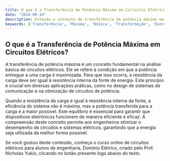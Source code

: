 ```yaml
---
title: O que é a Transferência de Potência Máxima em Circuitos Elétricos?
date: "2024-09-14"
description: Entenda o conceito de transferência de potência máxima em circuitos elétricos e sua importância na análise básica de circuitos.
keywords: ['Transferência', 'Máxima', 'Básica', 'Transformação', 'Exercício', 'Superposição', 'Linearidade']
---
```


## O que é a Transferência de Potência Máxima em Circuitos Elétricos?

A transferência de potência máxima é um conceito fundamental na análise básica de circuitos elétricos. Ele se refere à condição em que a potência entregue a uma carga é maximizada. Para que isso ocorra, a resistência da carga deve ser igual à resistência interna da fonte de energia. Este princípio é crucial em diversas aplicações práticas, como no design de sistemas de comunicação e na otimização de circuitos de potência.

Quando a resistência da carga é igual à resistência interna da fonte, a eficiência do sistema não é máxima, mas a potência transferida para a carga é a maior possível. Este equilíbrio é essencial para garantir que dispositivos eletrônicos funcionem de maneira eficiente e eficaz. A compreensão deste conceito permite aos engenheiros otimizar o desempenho de circuitos e sistemas elétricos, garantindo que a energia seja utilizada da melhor forma possível.

Se você gostou deste conteúdo, conheça o curso online de circuitos elétricos para alunos de engenharia, Domínio Elétrico, criado pelo Prof. Nicholas Yukio, clicando no botão presente logo abaixo do texto.